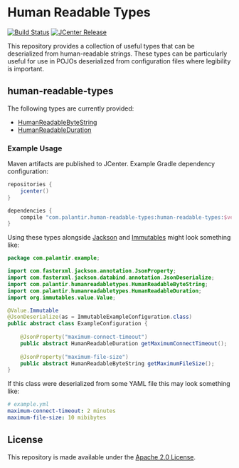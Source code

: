 # Human Readable Types

[![Build Status](https://circleci.com/gh/palantir/human-readable-types.svg?style=shield)](https://circleci.com/gh/palantir/human-readable-types)
[![JCenter Release](https://img.shields.io/github/release/palantir/human-readable-types.svg)](
http://jcenter.bintray.com/com/palantir/human-readable-types/)

This repository provides a collection of useful types that can be deserialized from human-readable strings. These types
can be particularly useful for use in POJOs deserialized from configuration files where legibility is important.

human-readable-types
--------------------

The following types are currently provided:
* [HumanReadableByteString](human-readable-types/src/main/java/com/palantir/humanreadabletypes/HumanReadableByteString.java)
* [HumanReadableDuration](human-readable-types/src/main/java/com/palantir/humanreadabletypes/HumanReadableDuration.java)

### Example Usage

Maven artifacts are published to JCenter. Example Gradle dependency configuration:

```groovy
repositories {
    jcenter()
}

dependencies {
    compile "com.palantir.human-readable-types:human-readable-types:$version"
}
```

Using these types alongside [Jackson](https://github.com/FasterXML/jackson) and [Immutables](https://github.com/immutables/immutables)
might look something like:

```java
package com.palantir.example;

import com.fasterxml.jackson.annotation.JsonProperty;
import com.fasterxml.jackson.databind.annotation.JsonDeserialize;
import com.palantir.humanreadabletypes.HumanReadableByteString;
import com.palantir.humanreadabletypes.HumanReadableDuration;
import org.immutables.value.Value;

@Value.Immutable
@JsonDeserialize(as = ImmutableExampleConfiguration.class)
public abstract class ExampleConfiguration {
    
    @JsonProperty("maximum-connect-timeout")
    public abstract HumanReadableDuration getMaximumConnectTimeout();
    
    @JsonProperty("maximum-file-size")
    public abstract HumanReadableByteString getMaximumFileSize();
}

```

If this class were deserialized from some YAML file this may look something like:

```yaml
# example.yml
maximum-connect-timeout: 2 minutes
maximum-file-size: 10 mibibytes
```

License
-------
This repository is made available under the [Apache 2.0 License](http://www.apache.org/licenses/LICENSE-2.0).  